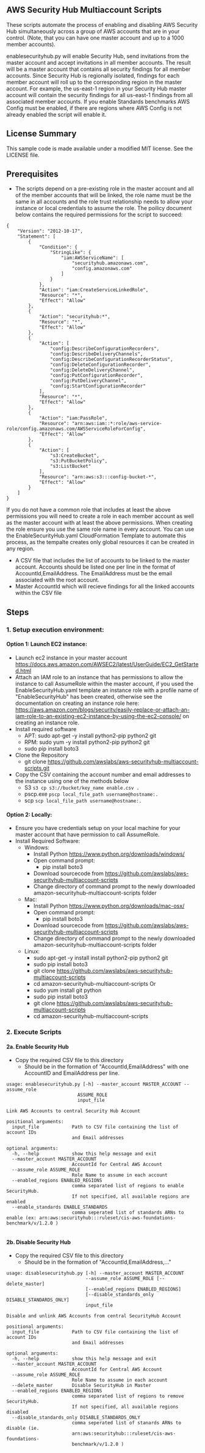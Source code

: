 ## AWS Security Hub Multiaccount Scripts

These scripts automate the process of enabling and disabling AWS Security Hub simultaneously across a group of AWS accounts that are in your control. (Note, that you can have one master account and up to a 1000 member accounts).

enablesecurityhub.py will enable Security Hub, send invitations from the master account and accept invitations in all member accounts. The result will be a master account that contains all security findings for all member accounts. Since Security Hub is regionally isolated, findings for each member account will roll up to the corresponding region in the master account. For example, the us-east-1 region in your Security Hub master account will contain the security findings for all us-east-1 findings from all associated member accounts.  If you enable Standards benchmarks AWS Config must be enabled, if there are regions where AWS Config is not already enabled the script will enable it.


## License Summary

This sample code is made available under a modified MIT license. See the LICENSE file.

## Prerequisites

* The scripts depend on a pre-existing role in the master account and all of the member accounts that will be linked, the role name must be the same in all accounts and the role trust relationship needs to allow your instance or local credentials to assume the role.  The poilicy document below contains the required permissions for the script to succeed:

``` 
{
    "Version": "2012-10-17",
    "Statement": [
        {
            "Condition": {
                "StringLike": {
                    "iam:AWSServiceName": [
                        "securityhub.amazonaws.com",
                        "config.amazonaws.com"
                    ]
                }
            },
            "Action": "iam:CreateServiceLinkedRole",
            "Resource": "*",
            "Effect": "Allow"
        },
        {
            "Action": "securityhub:*",
            "Resource": "*",
            "Effect": "Allow"
        },
        {
            "Action": [
                "config:DescribeConfigurationRecorders",
                "config:DescribeDeliveryChannels",
                "config:DescribeConfigurationRecorderStatus",
                "config:DeleteConfigurationRecorder",
                "config:DeleteDeliveryChannel",
                "config:PutConfigurationRecorder",
                "config:PutDeliveryChannel",
                "config:StartConfigurationRecorder"
            ],
            "Resource": "*",
            "Effect": "Allow"
        },
        {
            "Action": "iam:PassRole",
            "Resource": "arn:aws:iam::*:role/aws-service-role/config.amazonaws.com/AWSServiceRoleForConfig",
            "Effect": "Allow"
        },
        {
            "Action": [
                "s3:CreateBucket",
                "s3:PutBucketPolicy",
                "s3:ListBucket"
            ],
            "Resource": "arn:aws:s3:::config-bucket-*",
            "Effect": "Allow"
        }
    ]
}
```

If you do not have a common role that includes at least the above permissions you will need to create a role in each member account as well as the master account with at least the above permissions.  When creating the role ensure you use the same role name in every account.  You can use the EnableSecurityHub.yaml CloudFormation Template to automate this process, as the tempalte creates only global resources it can be created in any region.    

* A CSV file that includes the list of accounts to be linked to the master account.  Accounts should be listed one per line in the format of AccountId,EmailAddress.  The EmailAddress must be the email associated with the root account.
* Master AccountId which will recieve findings for all the linked accounts within the CSV file 

## Steps
### 1. Setup execution environment:
#### Option 1: Launch EC2 instance:
* Launch ec2 instance in your master account https://docs.aws.amazon.com/AWSEC2/latest/UserGuide/EC2_GetStarted.html
* Attach an IAM role to an instance that has permissions to allow the instance to call AssumeRole within the master account, if you used the EnableSecurityHub.yaml template an instance role with a profile name of "EnableSecurityHub" has been created, otherwise see the documentation on creating an instance role here:  https://aws.amazon.com/blogs/security/easily-replace-or-attach-an-iam-role-to-an-existing-ec2-instance-by-using-the-ec2-console/ on creating an instance role.
* Install required software
    * APT: sudo apt-get -y install python2-pip python2 git
    * RPM: sudo yum -y install python2-pip python2 git
    * sudo pip install boto3
* Clone the Repository
    * git clone https://github.com/awslabs/aws-securityhub-multiaccount-scripts.git
* Copy the CSV containing the account number and email addresses to the instance using one of the methods below
    * S3 `s3 cp s3://bucket/key_name enable.csv .`
    * pscp.exe `pscp local_file_path username@hostname:.`
    * scp `scp local_file_path username@hostname:.`

#### Option 2: Locally:
* Ensure you have credentials setup on your local machine for your master account that have permission to call AssumeRole.
* Install Required Software:
    * Windows:
        * Install Python https://www.python.org/downloads/windows/
        * Open command prompt:
            * pip install boto3
        * Download sourcecode from https://github.com/awslabs/aws-securityhub-multiaccount-scripts
        * Change directory of command prompt to the newly downloaded amazon-securityhub-multiaccount-scripts folder
    * Mac:
        * Install Python https://www.python.org/downloads/mac-osx/
        * Open command prompt:
            * pip install boto3
        * Download sourcecode from https://github.com/awslabs/aws-securityhub-multiaccount-scripts
        * Change directory of command prompt to the newly downloaded amazon-securityhub-multiaccount-scripts folder
    * Linux:
        * sudo apt-get -y install install python2-pip python2 git
        * sudo pip install boto3
        * git clone https://github.com/awslabs/aws-securityhub-multiaccount-scripts
        * cd amazon-securityhub-multiaccount-scripts
        Or
        * sudo yum install git python
        * sudo pip install boto3
        * git clone https://github.com/awslabs/aws-securityhub-multiaccount-scripts
        * cd amazon-securityhub-multiaccount-scripts

### 2. Execute Scripts
#### 2a. Enable Security Hub
* Copy the required CSV file to this directory
    * Should be in the formation of "AccountId,EmailAddress" with one AccountID and EmailAddress per line.

```
usage: enablesecurityhub.py [-h] --master_account MASTER_ACCOUNT --assume_role
                          ASSUME_ROLE
                          input_file

Link AWS Accounts to central Security Hub Account

positional arguments:
  input_file            Path to CSV file containing the list of account IDs
                        and Email addresses

optional arguments:
  -h, --help            show this help message and exit
  --master_account MASTER_ACCOUNT
                        AccountId for Central AWS Account
  --assume_role ASSUME_ROLE
                        Role Name to assume in each account
  --enabled_regions ENABLED_REGIONS
                        comma separated list of regions to enable SecurityHub.
                        If not specified, all available regions are enabled
  --enable_standards ENABLE_STANDARDS
                        comma seperated list of standards ARNs to enable (ex: arn:aws:securityhub:::ruleset/cis-aws-foundations-benchmark/v/1.2.0 )
  
```
    
#### 2b. Disable Security Hub
* Copy the required CSV file to this directory
    * Should be in the formation of "AccountId,EmailAddress,..."

```
usage: disablesecurityhub.py [-h] --master_account MASTER_ACCOUNT
                             --assume_role ASSUME_ROLE [--delete_master]
                             [--enabled_regions ENABLED_REGIONS]
                             [--disable_standards_only DISABLE_STANDARDS_ONLY]
                             input_file

Disable and unlink AWS Accounts from central SecurityHub Account

positional arguments:
  input_file            Path to CSV file containing the list of account IDs
                        and Email addresses

optional arguments:
  -h, --help            show this help message and exit
  --master_account MASTER_ACCOUNT
                        AccountId for Central AWS Account
  --assume_role ASSUME_ROLE
                        Role Name to assume in each account
  --delete_master       Disable SecurityHub in Master
  --enabled_regions ENABLED_REGIONS
                        comma separated list of regions to remove SecurityHub.
                        If not specified, all available regions disabled
  --disable_standards_only DISABLE_STANDARDS_ONLY
                        comma seperated list of stanards ARNs to disable (ie.
                        arn:aws:securityhub:::ruleset/cis-aws-foundations-
                        benchmark/v/1.2.0 )
```
